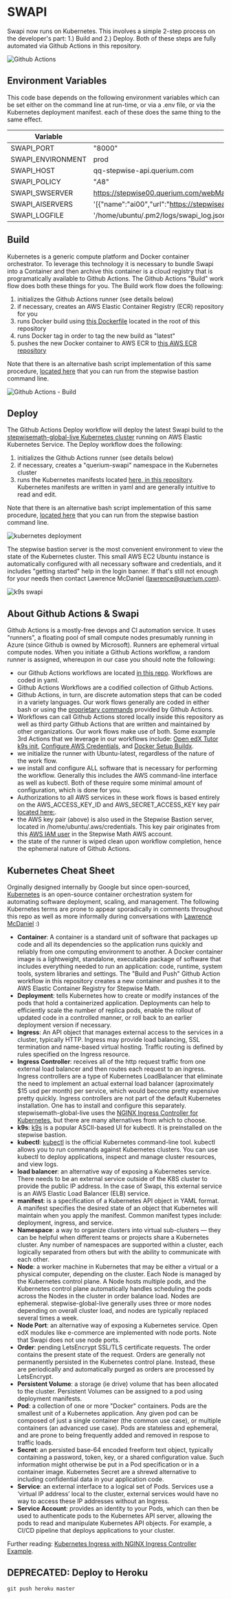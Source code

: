 # SWAPI

Swapi now runs on Kubernetes. This involves a simple 2-step process on the developer's part: 1.) Build and 2.) Deploy. Both of these steps are fully automated via Github Actions in this repository.

![Github Actions](/doc/github-actions-swapi.png?raw=true "Github Actions")

## Environment Variables

This code base depends on the following environment variables which can be set either on the command line at run-time, or via a .env file, or via the Kubernetes deployment manifest. each of these does the same thing to the same effect.

| Variable          | Example                                                                                      |
|-------------------|----------------------------------------------------------------------------------------------|
| SWAPI_PORT        | "8000"                                                                                       |
| SWAPI_ENVIRONMENT | prod                                                                                         |
| SWAPI_HOST        | qq-stepwise-api.querium.com                                                                  |
| SWAPI_POLICY      | "$A8$"                                                                                       |
| SWAPI_SWSERVER    | https://stepwise00.querium.com/webMathematica/api/                                           |
| SWAPI_AISERVERS   | '[{"name":"ai00","url":"https://stepwiseai00.querium.com/webMathematica/api/","power":1}]'   |
| SWAPI_LOGFILE     | '/home/ubuntu/.pm2/logs/swapi_log.json'                                                      |

## Build

Kubernetes is a generic compute platform and Docker container orchestrator. To leverage this technology it is necessary to bundle Swapi into a Container and then archive this container is a cloud registry that is programatically available to Github Actions. The Github Actions "Build" work flow does both these things for you. The Build work flow does the following:

1. initializes the Github Actions runner (see details below)
2. if necessary, creates an AWS Elastic Container Registry (ECR) repository for you
3. runs Docker build using [this Dockerfile](./Dockerfile) located in the root of this repository
4. runs Docker tag in order to tag the new build as "latest"
5. pushes the new Docker container to AWS ECR to [this AWS ECR repository](https://us-east-2.console.aws.amazon.com/ecr/repositories/private/320713933456/querium/swapi?region=us-east-2)

Note that there is an alternative bash script implementation of this same procedure, [located here](swapi-build.sh) that you can run from the stepwise bastion command line.

![Github Actions - Build](/doc/github-actions-build.png?raw=true "Github Actions - Build")

## Deploy

The Github Actions Deploy workflow will deploy the latest Swapi build to the [stepwisemath-global-live Kubernetes cluster](https://us-east-2.console.aws.amazon.com/eks/home?region=us-east-2#/clusters/stepwisemath-global-live) running on AWS Elastic Kubernetes Service. The Deploy workflow does the following:

1. initializes the Github Actions runner (see details below)
2. if necessary, creates a "querium-swapi" namespace in the Kubernetes cluster
3. runs the Kubernetes manifests located [here, in this repository](ci/deploy/environments/aktiv/k8s/). Kubernetes manifests are written in yaml and are generally intuitive to read and edit.

Note that there is an alternative bash script implementation of this same procedure, [located here](swapi-deploy.sh) that you can run from the stepwise bastion command line.

![kubernetes deployment](/doc/kubernetes-flow-diagram.png?raw=true "kubernetes deployment")

The stepwise bastion server is the most convenient environment to view the state of the Kubernetes cluster. This small AWS EC2 Ubuntu instance is automatically configured with all necessary software and credentials, and it includes "getting started" help in the login banner. If that's still not enough for your needs then contact Lawrence McDaniel (lawrence@querium.com).

![k9s swapi](/doc/k9s-swapi.png?raw=true "k9s swapi")

## About Github Actions & Swapi

Github Actions is a mostly-free devops and CI automation service. It uses "runners", a floating pool of small compute nodes presumably running in Azure (since Github is owned by Microsoft). Runners are ephemeral virtual compute nodes. When you initiate a Github Actions workflow, a random runner is assigned, whereupon in our case you should note the following:

- our Github Actions workflows are located [in this repo](.github/workflows). Workflows are coded in yaml.
- Github Actions Workflows are a codified collection of Github Actions.
- Github Actions, in turn, are discrete automation steps that can be coded in a variety languages. Our work flows generally are coded in either bash or using the [proprietary commands](https://docs.github.com/en/actions/quickstart) provided by Github Actions.
- Workflows can call Github Actions stored locally inside this repository as well as third party Github Actions that are written and maintained by other organizations. Our work flows make use of both. Some example 3rd Actions that we leverage in our workflows include: [Open edX Tutor k9s init](https://github.com/marketplace/actions/open-edx-tutor-k8s-init), [Configure AWS Credentials](https://github.com/marketplace/actions/configure-aws-credentials-action-for-github-actions), and [Docker Setup Buildx](https://github.com/marketplace/actions/docker-setup-buildx).
- we initialize the runner with Ubuntu-latest, regardless of the nature of the work flow.
- we install and configure ALL software that is necessary for performing the workflow. Generally this includes the AWS command-line interface as well as kubectl. Both of these require some minimal amount of configuration, which is done for you.
- Authorizations to all AWS services in these work flows is based entirely on the AWS_ACCESS_KEY_ID and AWS_SECRET_ACCESS_KEY key pair [located here:](https://github.com/QueriumCorp/swapi/settings/secrets/actions).
- the AWS key pair (above) is also used in the Stepwise Bastion server, located in /home/ubuntu/.aws/credentials. This key pair originates from this [AWS IAM user](https://us-east-1.console.aws.amazon.com/iam/home#/users/stepwisemath-global-live-bastion?section=security_credentials) in the Stepwise Math AWS account.
- the state of the runner is wiped clean upon workflow completion, hence the ephemeral nature of Github Actions.

## Kubernetes Cheat Sheet

Orginally designed internally by Google but since open-sourced, [Kubernetes](https://kubernetes.io/) is an open-source container orchestration system for automating software deployment, scaling, and management. The following Kubernetes terms are prone to appear sporadically in comments throughout this repo as well as more informally during conversations with [Lawrence McDaniel](https://lawrencemcdaniel.com/) :)

- **Container**: A container is a standard unit of software that packages up code and all its dependencies so the application runs quickly and reliably from one computing environment to another. A Docker container image is a lightweight, standalone, executable package of software that includes everything needed to run an application: code, runtime, system tools, system libraries and settings. The "Build and Push" Github Action workflow in this repository creates a new container and pushes it to the AWS Elastic Container Registry for Stepwise Math.
- **Deployment**: tells Kubernetes how to create or modify instances of the pods that hold a containerized application. Deployments can help to efficiently scale the number of replica pods, enable the rollout of updated code in a controlled manner, or roll back to an earlier deployment version if necessary.
- **Ingress**: An API object that manages external access to the services in a cluster, typically HTTP. Ingress may provide load balancing, SSL termination and name-based virtual hosting. Traffic routing is defined by rules specified on the Ingress resource.
- **Ingress Controller**: receives all of the http request traffic from one external load balancer and then routes each request to an ingress. Ingress controllers are a type of Kubernetes LoadBalancer that eliminate the need to implement an actual external load balancer (aproximately $15 usd per month) per service, which would become pretty expensive pretty quickly. Ingress controllers are not part of the default Kubernetes installation. One has to install and configure this separately. stepwisemath-global-live uses the [NGINX Ingress Controller for Kubernetes](https://www.nginx.com/products/nginx-ingress-controller/), but there are many alternatives from which to choose.
- **k9s**: [k9s](https://k9scli.io/) is a popular ASCII-based UI for kubectl. It is preinstalled on the stepwise bastion.
- **kubectl**: [kubectl](https://kubernetes.io/docs/tasks/tools/) is the official Kubernetes command-line tool. kubectl allows you to run commands against Kubernetes clusters. You can use kubectl to deploy applications, inspect and manage cluster resources, and view logs.
- **load balancer**: an alternative way of exposing a Kubernetes service. There needs to be an external service outside of the K8S cluster to provide the public IP address. In the case of Swapi, this external service is an AWS Elastic Load Balancer (ELB) service.
- **manifest**: is a specification of a Kubernetes API object in YAML format. A manifest specifies the desired state of an object that Kubernetes will maintain when you apply the manifest. Common manifest types include: deployment, ingress, and service.
- **Namespace**: a way to organize clusters into virtual sub-clusters — they can be helpful when different teams or projects share a Kubernetes cluster. Any number of namespaces are supported within a cluster, each logically separated from others but with the ability to communicate with each other.
- **Node**: a worker machine in Kubernetes that may be either a virtual or a physical computer, depending on the cluster. Each Node is managed by the Kubernetes control plane. A Node hosts multiple pods, and the Kubernetes control plane automatically handles scheduling the pods across the Nodes in the cluster in order balance load. Nodes are ephemeral. stepwise-global-live generally uses three or more nodes depending on overall cluster load, and nodes are typically replaced several times a week.
- **Node Port**: an alternative way of exposing a Kubernetes service. Open edX modules like e-commerce are implemented with node ports. Note that Swapi does not use node ports.
- **Order**: pending LetsEncrypt SSL/TLS certificate requests. The order contains the present state of the request. Orders are generally not permanently persisted in the Kubernetes control plane. Instead, these are periodically and automatically purged as orders are processed by LetsEncrypt.
- **Persistent Volume**: a storage (ie drive) volume that has been allocated to the cluster. Persistent Volumes can be assigned to a pod using deployment manifests.
- **Pod**: a collection of one or more "Docker" containers. Pods are the smallest unit of a Kubernetes application. Any given pod can be composed of just a single container (the common use case), or multiple containers (an advanced use case). Pods are stateless and ephemeral, and are prone to being frequently added and removed in respose to traffic loads.
- **Secret**: an persisted base-64 encoded freeform text object, typically containing a password, token, key, or a shared configuration value. Such information might otherwise be put in a Pod specification or in a container image. Kubernetes Secret are a shrewd alternative to including confidential data in your application code.
- **Service**: an external interface to a logical set of Pods. Services use a ‘virtual IP address’ local to the cluster, external services would have no way to access these IP addresses without an Ingress.
- **Service Account**: provides an identity to your Pods, which can then be used to authenticate pods to the Kubernetes API server, allowing the pods to read and manipulate Kubernetes API objects. For example, a CI/CD pipeline that deploys applications to your cluster.

Further reading: [Kubernetes Ingress with NGINX Ingress Controller Example](https://spacelift.io/blog/kubernetes-ingress).

## DEPRECATED: Deploy to Heroku

    git push heroku master
